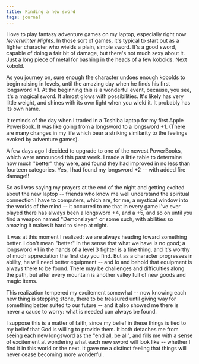 ```yaml
---
title: Finding a new sword
tags: journal
---
```


I love to play fantasy adventure games on my laptop, especially right
now *Neverwinter Nights*.  In those sort of games, it's typical to start
out as a fighter character who wields a plain, simple sword.  It's a
good sword, capable of doing a fair bit of damage, but there's not much
sexy about it.  Just a long piece of metal for bashing in the heads of a
few kobolds.  Next kobold.

As you journey on, sure enough the character undoes enough kobolds to
begin raising in levels, until the amazing day when he finds his first
longsword +1.  At the beginning this is a wonderful event, because, you
see, it's a magical sword.  It almost glows with possibilities.  It's
likely has very little weight, and shines with its own light when you
wield it.  It probably has its own name.

It reminds of the day when I traded in a Toshiba laptop for my first
Apple PowerBook.  It was like going from a longsword to a longsword +1.
(There are many changes in my life which bear a striking similarity to
the feelings evoked by adventure games).

A few days ago I decided to upgrade to one of the newest PowerBooks,
which were announced this past week.  I made a little table to determine
how much "better" they were, and found they had improved in no less than
fourteen categories.  Yes, I had found my longsword +2 -- with added
fire damage!!

So as I was saying my prayers at the end of the night and getting
excited about the new laptop -- friends who know me well understand the
spiritual connection I have to computers, which are, for me, a mystical
window into the worlds of the mind -- it occurred to me that in every
game I've ever played there has always been a longsword +4, and a +5,
and so on until you find a weapon named "Demonslayer" or some such, with
abilities so amazing it makes it hard to sleep at night.

It was at this moment I realized: we are always heading toward something
better.  I don't mean "better" in the sense that what we have is no
good; a longsword +1 in the hands of a level 3 fighter is a fine thing,
and it's worthy of much appreciation the first day you find.  But as a
character progresses in ability, he will need better equipment -- and lo
and behold that equipment is always there to be found.  There may be
challenges and difficulties along the path, but after every mountain is
another valley full of new goods and magic items.

This realization tempered my excitement somewhat -- now knowing each new
thing is stepping stone, there to be treasured until giving way for
something better suited to our future -- and it also showed me there is
never a cause to worry: what is needed can always be found.

I suppose this is a matter of faith, since my belief in these things is
tied to my belief that God is willing to provide them.  It both detaches
me from seeing each new longsword as the "end all, be all", and fills me
with a sense of excitement at wondering what each new sword will look
like -- whether I find it in this world or the next.  It gave me a
distinct feeling that things will never cease becoming more wonderful.


